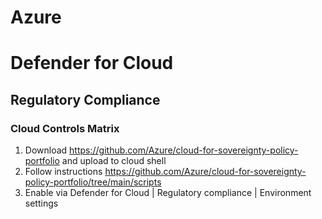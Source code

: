 # Azure

# Defender for Cloud


## Regulatory Compliance

### Cloud Controls Matrix

1. Download https://github.com/Azure/cloud-for-sovereignty-policy-portfolio and upload to cloud shell
2. Follow instructions https://github.com/Azure/cloud-for-sovereignty-policy-portfolio/tree/main/scripts
3. Enable via Defender for Cloud | Regulatory compliance | Environment settings
